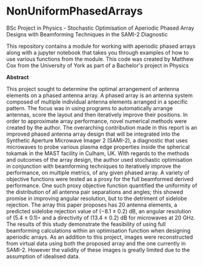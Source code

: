 # NonUniformPhasedArrays
BSc Project in Physics - Stochastic Optimisation of Aperiodic Phased Array Designs with Beamforming Techniques in the SAMI-2 Diagnostic

This repository contains a module for working with aperiodic phased arrays along with a jupyter notebook that takes you through examples of how to use various functions from the module. This code was created by Matthew Cox from the University of York as part of a Bachelor's project in Physics



**Abstract**

This project sought to determine the optimal arrangement of antenna elements on a phased antenna array. A phased array is an antenna system composed of multiple individual antenna elements arranged in a specific pattern. The focus was in using programs to automatically arrange antennas, score the layout and then iteratively improve their positions. In order to approximate array performance, novel numerical methods were created by the author. The overarching contribution made in this report is an improved phased antenna array design that will be integrated into the Synthetic Aperture Microwave Imager 2 (SAMI-2), a diagnostic that uses microwaves to probe various plasma edge properties inside the spherical tokamak in the MAST facility in Culham, UK. With regards to the methods and outcomes of the array design, the author
used stochastic optimisation in conjunction with beamforming techniques to iteratively improve the performance, on multiple metrics, of any given phased array. A variety of objective functions were tested as a proxy for the full beamformed derived performance. One such proxy objective function quantified the uniformity of the distribution of all antenna pair separations and angles; this showed promise in improving angular resolution, but to the detriment of sidelobe rejection. The array this paper proposes has 20 antenna elements, a predicted sidelobe rejection value of (−8.1 ± 0.2) dB, an angular resolution of (5.4 ± 0.1)◦ and a directivity of (13.4 ± 0.2) dB for microwaves at 20 GHz. The results of this study demonstrate the feasibility of using full beamforming calculations within an optimisation function when designing aperiodic arrays. As an addition to this project, images were reconstructed from virtual data using both the proposed array and the one currently in SAMI-2. However the validity of these images is greatly limited due to the assumption of idealised data.
